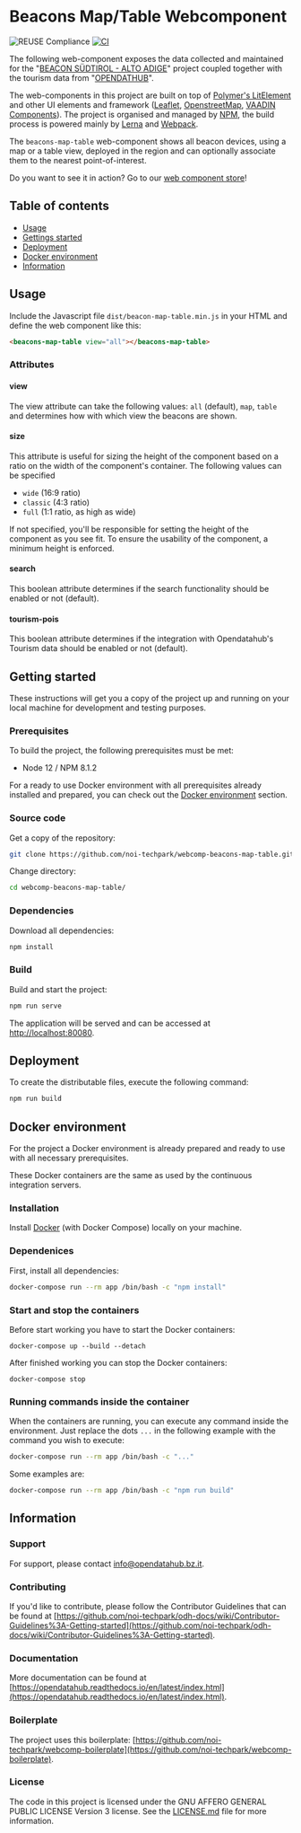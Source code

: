 <!--
SPDX-FileCopyrightText: NOI Techpark <digital@noi.bz.it>

SPDX-License-Identifier: CC0-1.0
-->

# Beacons Map/Table Webcomponent

![REUSE Compliance](https://github.com/noi-techpark/webcomp-beacons-map-table/actions/workflows/reuse.yml/badge.svg)
[![CI](https://github.com/noi-techpark/webcomp-beacons-map-table/actions/workflows/main.yml/badge.svg)](https://github.com/noi-techpark/webcomp-beacons-map-table/actions/workflows/main.yml)

The following web-component exposes the data collected and maintained for the
"[BEACON SÜDTIROL - ALTO ADIGE](https://beacon.bz.it)" project coupled together
with the tourism data from "[OPENDATHUB](https://tourism.opendatahub.bz.it)".

The web-components in this project are built on top of [Polymer's
LitElement](https://lit-element.polymer-project.org) and other UI elements and
framework ([Leaflet](https://leafletjs.com),
[OpenstreetMap](https://www.openstreetmap.org/), [VAADIN
Components](https://vaadin.com/components)). The project is organised and
managed by [NPM](https://www.npmjs.com), the build process is powered mainly by
[Lerna](https://github.com/lerna/lerna) and [Webpack](https://webpack.js.org).

The `beacons-map-table` web-component shows all beacon devices, using a map or a
table view, deployed in the region and can optionally associate them to the
nearest point-of-interest.

Do you want to see it in action? Go to our [web component store](https://webcomponents.opendatahub.bz.it/webcomponent/2e117771-7047-4e26-b313-8b1a315ae75f)!

## Table of contents

- [Usage](#usage)
- [Gettings started](#getting-started)
- [Deployment](#deployment)
- [Docker environment](#docker-environment)
- [Information](#information)

## Usage

Include the Javascript file `dist/beacon-map-table.min.js` in your HTML and define the web component like this:

```html
<beacons-map-table view="all"></beacons-map-table>
```

### Attributes

#### view

The view attribute can take the following values: `all` (default), `map`,
`table` and determines how with which view the beacons are shown.

#### size

This attribute is useful for sizing the height of the component based on a ratio on the width of the component's container. The following values can be specified

* `wide` (16:9 ratio)
* `classic` (4:3 ratio)
* `full` (1:1 ratio, as high as wide)

If not specified, you'll be responsible for setting the height of the component as you see fit. To ensure the usability of the component, a minimum height is enforced.

#### search

This boolean attribute determines if the search functionality should be enabled
or not (default).

#### tourism-pois

This boolean attribute determines if the integration with Opendatahub's Tourism
data should be enabled or not (default).

## Getting started

These instructions will get you a copy of the project up and running
on your local machine for development and testing purposes.

### Prerequisites

To build the project, the following prerequisites must be met:

- Node 12 / NPM 8.1.2

For a ready to use Docker environment with all prerequisites already installed and prepared, you can check out the [Docker environment](#docker-environment) section.

### Source code

Get a copy of the repository:

```bash
git clone https://github.com/noi-techpark/webcomp-beacons-map-table.git
```

Change directory:

```bash
cd webcomp-beacons-map-table/
```

### Dependencies

Download all dependencies:

```bash
npm install
```

### Build

Build and start the project:

```bash
npm run serve
```

The application will be served and can be accessed at [http://localhost:80080](http://localhost:80080).

## Deployment

To create the distributable files, execute the following command:

```bash
npm run build
```

## Docker environment

For the project a Docker environment is already prepared and ready to use with all necessary prerequisites.

These Docker containers are the same as used by the continuous integration servers.

### Installation

Install [Docker](https://docs.docker.com/install/) (with Docker Compose) locally on your machine.

### Dependenices

First, install all dependencies:

```bash
docker-compose run --rm app /bin/bash -c "npm install"
```

### Start and stop the containers

Before start working you have to start the Docker containers:

```
docker-compose up --build --detach
```

After finished working you can stop the Docker containers:

```
docker-compose stop
```

### Running commands inside the container

When the containers are running, you can execute any command inside the environment. Just replace the dots `...` in the following example with the command you wish to execute:

```bash
docker-compose run --rm app /bin/bash -c "..."
```

Some examples are:

```bash
docker-compose run --rm app /bin/bash -c "npm run build"
```

## Information

### Support

For support, please contact [info@opendatahub.bz.it](mailto:info@opendatahub.bz.it).

### Contributing

If you'd like to contribute, please follow the Contributor Guidelines that can be found at [https://github.com/noi-techpark/odh-docs/wiki/Contributor-Guidelines%3A-Getting-started](https://github.com/noi-techpark/odh-docs/wiki/Contributor-Guidelines%3A-Getting-started).

### Documentation

More documentation can be found at [https://opendatahub.readthedocs.io/en/latest/index.html](https://opendatahub.readthedocs.io/en/latest/index.html).

### Boilerplate

The project uses this boilerplate: [https://github.com/noi-techpark/webcomp-boilerplate](https://github.com/noi-techpark/webcomp-boilerplate).

### License

The code in this project is licensed under the GNU AFFERO GENERAL PUBLIC LICENSE Version 3 license. See the [LICENSE.md](LICENSE.md) file for more information.
